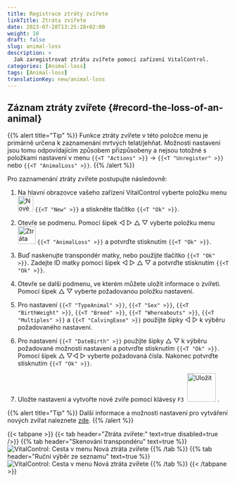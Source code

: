 ```yaml
---
title: Registrace ztráty zvířete
linkTitle: Ztráta zvířete
date: 2023-07-28T13:25:28+02:00
weight: 10
draft: false
slug: animal-loss
description: >
  Jak zaregistrovat ztrátu zvířete pomocí zařízení VitalControl.
categories: [Animal-loss]
tags: [Animal-loss]
translationKey: new/animal-loss
---
```

## Záznam ztráty zvířete {#record-the-loss-of-an-animal}

{{% alert title="Tip" %}}
Funkce ztráty zvířete v této položce menu je primárně určena k zaznamenání mrtvých telat/jehňat. Možnosti nastavení jsou tomu odpovídajícím způsobem přizpůsobeny a nejsou totožné s položkami nastavení v menu `{{<T "Actions" >}}` -> `{{<T "Unregister" >}}` nebo `{{<T "AnimalLoss" >}}`.
{{% /alert %}}

Pro zaznamenání ztráty zvířete postupujte následovně:

1. Na hlavní obrazovce vašeho zařízení VitalControl vyberte položku menu <img src="/icons/main/new-animal.svg" width="35" align="bottom" alt="Nové zvíře" /> `{{<T "New" >}}` a stiskněte tlačítko `{{<T "Ok" >}}`.

2. Otevře se podmenu. Pomocí šipek ◁ ▷ △ ▽ vyberte položku menu <img src="/icons/main/stillbirth.svg" width="40" align="bottom" alt="Ztráta zvířete" /> `{{<T "AnimalLoss" >}}` a potvrďte stisknutím `{{<T "Ok" >}}`.

3. Buď naskenujte transpondér matky, nebo použijte tlačítko `{{<T "Ok" >}}`. Zadejte ID matky pomocí šipek ◁ ▷ △ ▽ a potvrďte stisknutím `{{<T "Ok" >}}`.

4. Otevře se další podmenu, ve kterém můžete uložit informace o zvířeti. Pomocí šipek △ ▽ vyberte požadovanou položku nastavení.

5. Pro nastavení `{{<T "TypeAnimal" >}}`, `{{<T "Sex" >}}`, `{{<T "BirthWeight" >}}`, `{{<T "Breed" >}}`, `{{<T "Whereabouts" >}}`, `{{<T "Multiples" >}}` a `{{<T "CalvingEase" >}}` použijte šipky ◁ ▷ k výběru požadovaného nastavení.

6. Pro nastavení `{{<T "DateBirth" >}}` použijte šipky △ ▽ k výběru požadované možnosti nastavení a potvrďte stisknutím `{{<T "Ok" >}}`. Pomocí šipek △ ▽◁ ▷ vyberte požadovaná čísla. Nakonec potvrďte stisknutím `{{<T "Ok" >}}`.

7. Uložte nastavení a vytvořte nové zvíře pomocí klávesy `F3` &nbsp;<img src="/icons/footer/save_exit.svg" width="65" align="bottom" alt="Uložit" />&nbsp;.

{{% alert title="Tip" %}}
Další informace a možnosti nastavení pro vytváření nových zvířat naleznete [zde](../../settings/animal-registration/).
{{% /alert %}}

{{< tabpane >}}
{{< tab header="Ztráta zvířete:" text=true disabled=true />}}
{{% tab header="Skenování transpondéru" text=true %}}
![VitalControl: Cesta v menu Nová ztráta zvířete](../images/animalloss-scan.png "Zaznamenejte ztrátu zvířete")
{{% /tab %}}
{{% tab header="Ruční výběr ze seznamu" text=true %}}
![VitalControl: Cesta v menu Nová ztráta zvířete](../images/animalloss.png "Zaznamenejte ztrátu zvířete")
{{% /tab %}}
{{< /tabpane >}}
